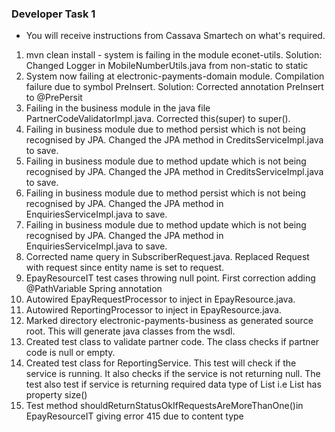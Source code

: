 ### Developer Task 1 

* You will receive instructions from Cassava Smartech on what's required.

1.	mvn clean install  - system is failing in the module econet-utils. 
Solution: Changed Logger in MobileNumberUtils.java from non-static to static
2.	System now failing at electronic-payments-domain module. Compilation failure due to symbol PreInsert. 
Solution: Corrected annotation PreInsert to @PrePersit
3.	Failing in the business module in the java file PartnerCodeValidatorImpl.java.
Corrected this(super) to super().
4.	Failing in business module due to method persist which is not being recognised by JPA. Changed the JPA method in CreditsServiceImpl.java to save.
5.	Failing in business module due to method update which is not being recognised by JPA. Changed the JPA method in CreditsServiceImpl.java to save.
6.	Failing in business module due to method persist which is not being recognised by JPA. Changed the JPA method in EnquiriesServiceImpl.java to save.
7.	Failing in business module due to method update which is not being recognised by JPA. Changed the JPA method in EnquiriesServiceImpl.java to save.
8.	Corrected name query in SubscriberRequest.java. Replaced Request with request since entity name is set to request.
9.	 EpayResourceIT test cases throwing null point. First correction adding @PathVariable Spring annotation
10.	Autowired EpayRequestProcessor to inject in EpayResource.java.
11.	Autowired ReportingProcessor to inject in EpayResource.java.
12.	Marked directory electronic-payments-business as generated source root. This will generate java classes from the wsdl.
13.	Created test class to validate partner code. The class checks if partner code is null or empty.
14.	Created test class for ReportingService. This test will check if the service is running. It also checks if the service is not returning null. The test also test if service is returning required data type of List i.e List has property size()
15.	Test method shouldReturnStatusOkIfRequestsAreMoreThanOne()in EpayResourceIT giving error 415 due to content type 
